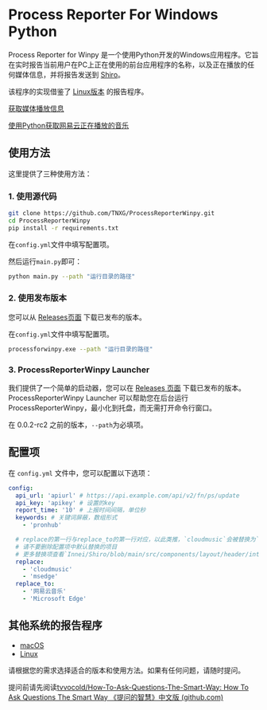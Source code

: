 # Process Reporter For Windows Python

Process Reporter for Winpy 是一个使用Python开发的Windows应用程序。它旨在实时报告当前用户在PC上正在使用的前台应用程序的名称，以及正在播放的任何媒体信息，并将报告发送到 [Shiro](https://github.com/Innei/Shiro)。

该程序的实现借鉴了 [Linux版本](https://github.com/ttimochan/processforlinux) 的报告程序。

[获取媒体播放信息](https://stackoverflow.com/questions/65011660/how-can-i-get-the-title-of-the-currently-playing-media-in-windows-10-with-python)

[使用Python获取网易云正在播放的音乐](https://egg.moe/2020/07/get-netease-cloudmusic-playing/)

## 使用方法

这里提供了三种使用方法：

### 1. 使用源代码

```bash
git clone https://github.com/TNXG/ProcessReporterWinpy.git
cd ProcessReporterWinpy
pip install -r requirements.txt
```

在`config.yml`文件中填写配置项。

然后运行`main.py`即可：

```bash
python main.py --path "运行目录的路径"
```

### 2. 使用发布版本

您可以从 [Releases页面](https://github.com/TNXG/ProcessReporterWinpy/releases) 下载已发布的版本。

在`config.yml`文件中填写配置项。

```bash
processforwinpy.exe --path "运行目录的路径"
```

### 3. ProcessReporterWinpy Launcher

我们提供了一个简单的启动器，您可以在 [Releases 页面](https://github.com/TNXG/ProcessReporterWinpy/releases) 下载已发布的版本。
ProcessReporterWinpy Launcher 可以帮助您在后台运行 ProcessReporterWinpy，最小化到托盘，而无需打开命令行窗口。

在 0.0.2-rc2 之前的版本，`--path`为必填项。

## 配置项

在 `config.yml` 文件中，您可以配置以下选项：

```yaml
config:
  api_url: 'apiurl' # https://api.example.com/api/v2/fn/ps/update
  api_key: 'apikey' # 设置的key
  report_time: '10' # 上报时间间隔，单位秒
  keywords: # 关键词屏蔽，数组形式
    - 'pronhub'

  # replace的第一行与replace_to的第一行对应，以此类推，`cloudmusic`会被替换为`网易云音乐`，`msedge`会被替换为`Microsoft Edge`
  # 请不要删除配置项中默认替换的项目
  # 更多替换项查看`Innei/Shiro/blob/main/src/components/layout/header/internal/Activity.tsx`
  replace:
    - 'cloudmusic'
    - 'msedge'
  replace_to:
    - '网易云音乐'
    - 'Microsoft Edge'
```

## 其他系统的报告程序

- [macOS](https://github.com/mx-space/ProcessReporterMac)
- [Linux](https://github.com/ttimochan/processforlinux)

请根据您的需求选择适合的版本和使用方法。如果有任何问题，请随时提问。

提问前请先阅读[tvvocold/How-To-Ask-Questions-The-Smart-Way: How To Ask Questions The Smart Way 《提问的智慧》中文版 (github.com)](https://github.com/tvvocold/How-To-Ask-Questions-The-Smart-Way)
